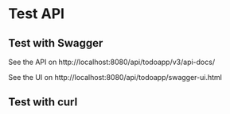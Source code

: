# Test API

## Test with Swagger

<!--To test you API with Swagger go to the following URL http://localhost:8080/todoapp/api/swagger-ui.html -->

See the API on http://localhost:8080/api/todoapp/v3/api-docs/

See the UI on  http://localhost:8080/api/todoapp/swagger-ui.html


## Test with curl